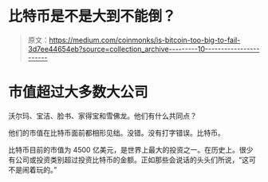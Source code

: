 # 比特币是不是大到不能倒？

> 原文：<https://medium.com/coinmonks/is-bitcoin-too-big-to-fail-3d7ee44654eb?source=collection_archive---------10----------------------->

# 市值超过大多数大公司

沃尔玛、宝洁、脸书、家得宝和雪佛龙。他们有什么共同点？

他们的市值在比特币面前都相形见绌。没错。没有打字错误。比特币。

比特币目前的市值为 4500 亿美元，是世界上最大的投资之一。在历史上。很少有公司或投资类别超过投资比特币的金额。正如那些会说话的头头们所说，“这可不是闹着玩的。”
